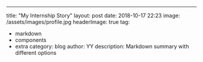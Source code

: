 ---
title: "My Internship Story"
layout: post
date: 2018-10-17 22:23
image: /assets/images/profile.jpg
headerImage: true
tag:
- markdown
- components
- extra
category: blog
author: YY
description: Markdown summary with different options